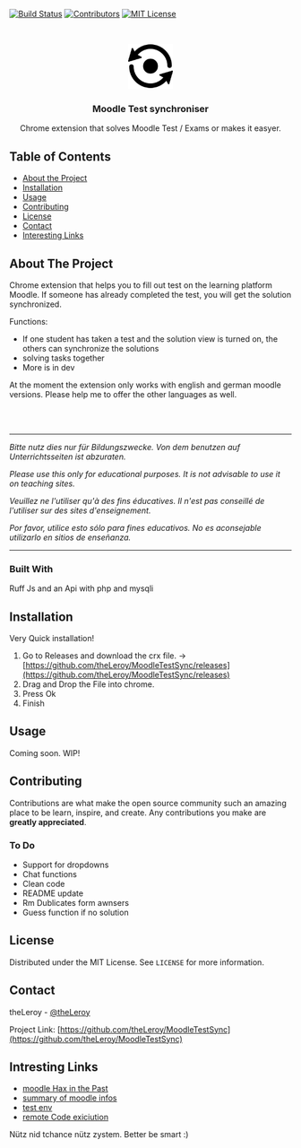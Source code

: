 




<!-- PROJECT SHIELDS -->
[![Build Status][build-shield]]()
[![Contributors][contributors-shield]]()
[![MIT License][license-shield]][license-url]



<!-- PROJECT LOGO -->
<br />
<p align="center">
  <a href="https://github.com/theLeroy/MoodleTestSync">
    <img src="/Extention/icon.png" alt="Logo" width="80" height="80">
  </a>

  <h3 align="center">Moodle Test synchroniser</h3>

  <p align="center">
    Chrome extension that solves Moodle Test / Exams or makes it easyer.
    <br />
    <!-- <a href="https://github.com/othneildrew/Best-README-Template"><strong>Explore the docs »</strong></a>
    <br />
    <br />
    <a href="https://github.com/othneildrew/Best-README-Template">View Demo</a>
    ·
    <a href="https://github.com/othneildrew/Best-README-Template/issues">Report Bug</a>
    ·
    <a href="https://github.com/othneildrew/Best-README-Template/issues">Request Feature</a> -->
  </p>
</p>



<!-- TABLE OF CONTENTS -->
## Table of Contents

* [About the Project](#about-the-project)
* [Installation](#Installation)
* [Usage](#usage)
* [Contributing](#contributing)
* [License](#license)
* [Contact](#contact)
* [Interesting Links](#intresting-links)



<!-- ABOUT THE PROJECT -->
## About The Project


Chrome extension that helps you to fill out test on the learning platform Moodle. If someone has already completed the test, you will get the solution synchronized.

Functions:
* If one student has taken a test and the solution view is turned on, the others can synchronize the solutions
* solving tasks together
* More is in dev

At the moment the extension only works with english and german moodle versions. Please help me to offer the other languages as well.

<br>
<br>

------

*Bitte nutz dies nur für Bildungszwecke. Von dem benutzen auf Unterrichtsseiten ist abzuraten.*

*Please use this only for educational purposes. It is not advisable to use it on teaching sites.*

*Veuillez ne l'utiliser qu'à des fins éducatives. Il n'est pas conseillé de l'utiliser sur des sites d'enseignement.*

*Por favor, utilice esto sólo para fines educativos. No es aconsejable utilizarlo en sitios de enseñanza.*

------


### Built With
Ruff Js and an Api with php and mysqli



## Installation

Very Quick installation!
  1. Go to Releases and download the crx file. -> [https://github.com/theLeroy/MoodleTestSync/releases](https://github.com/theLeroy/MoodleTestSync/releases)
  2. Drag and Drop the File into chrome.
  3. Press Ok
  4. Finish




## Usage

Coming soon. WIP!





<!-- CONTRIBUTING -->
## Contributing

Contributions are what make the open source community such an amazing place to be learn, inspire, and create. Any contributions you make are **greatly appreciated**.

### To Do
* Support for dropdowns
* Chat functions
* Clean code
* README update
* Rm Dublicates form awnsers
* Guess function if no solution


<!-- LICENSE -->
## License

Distributed under the MIT License. See `LICENSE` for more information.



<!-- CONTACT -->
## Contact

theLeroy - [@theLeroy](https://github.com/theLeroy)

Project Link: [https://github.com/theLeroy/MoodleTestSync](https://github.com/theLeroy/MoodleTestSync)



<!-- ACKNOWLEDGEMENTS -->
## Intresting Links
* [moodle Hax in the Past](https://snowscan.io/htb-writeup-teacher/#)
* [summary of moodle infos](https://prezi.com/l9i3agad1-3d/hacking-moodle/)
* [test env](https://school.demo.moodle.net)
* [remote Code exiciution](https://blog.ripstech.com/2018/moodle-remote-code-execution/)





<!-- MARKDOWN LINKS & IMAGES -->
[build-shield]: https://img.shields.io/badge/build-passing-brightgreen.svg?style=flat-square
[contributors-shield]: https://img.shields.io/badge/contributors-1-orange.svg?style=flat-square
[license-shield]: https://img.shields.io/badge/license-MIT-blue.svg?style=flat-square
[license-url]: https://choosealicense.com/licenses/mit
[linkedin-shield]: https://img.shields.io/badge/-LinkedIn-black.svg?style=flat-square&logo=linkedin&colorB=555
[GitHub-url]: https://github.com/theLeroy
[product-screenshot]: https://raw.githubusercontent.com/othneildrew/Best-README-Template/master/screenshot.png


Nütz nid tchance nütz zystem. Better be smart :)
